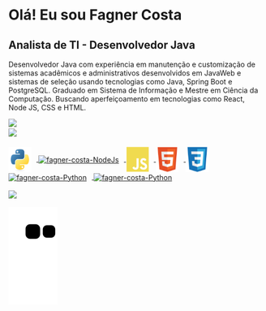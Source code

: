 <h1>Olá! Eu sou Fagner Costa</h1>

<h2>Analista de TI - Desenvolvedor Java</h2>

<p>Desenvolvedor Java com experiência em manutenção e customização de sistemas acadêmicos e administrativos desenvolvidos em JavaWeb e sistemas de seleção usando tecnologias como Java, Spring Boot e PostgreSQL. Graduado em Sistema de Informação e Mestre em Ciência da Computação. Buscando aperfeiçoamento em tecnologias como React, Node JS, CSS e HTML.</p>

<div>
    <a href="https://github.com/fagnercosta">
    <img width="440px" src="https://github-readme-stats.vercel.app/api?username=fagnercosta&show_icons=true&theme=dracula&include_all_commits=true&count_private=true"/>

</br>
    <img width="440px" src="https://github-readme-stats.vercel.app/api/top-langs/?username=fagnercosta&layout=compact&langs_count=7&theme=dracula"/>
</div>


<div style="display: inline_block"><br>
    <img style="margin-right: 10px;" align="center" alt="fagner-costa-Python" height="50" width="45" src="https://raw.githubusercontent.com/devicons/devicon/master/icons/python/python-original.svg">
    <img style="margin-right: 10px;" align="center" alt="fagner-costa-NodeJs" height="50" width="45" src="https://cdn.jsdelivr.net/gh/devicons/devicon/icons/nodejs/nodejs-original.svg"/>        
    <img style="margin-right: 10px;" align="center" alt="fagner-costa-Js" height="50" width="45" src="https://raw.githubusercontent.com/devicons/devicon/master/icons/javascript/javascript-plain.svg">
    <img style="margin-right: 10px;" align="center" alt="fagner-costa-HTML" height="50" width="45" src="https://raw.githubusercontent.com/devicons/devicon/master/icons/html5/html5-original.svg">
    <img style="margin-right: 10px;" align="center" alt="fagner-costa-CSS" height="50" width="45" src="https://raw.githubusercontent.com/devicons/devicon/master/icons/css3/css3-original.svg">
    <img style="margin-right: 10px;" align="center" alt="fagner-costa-Python" height="50" width="45" src="https://cdn.jsdelivr.net/gh/devicons/devicon/icons/java/java-original.svg">
    <img style="margin-right: 10px;" align="center" alt="fagner-costa-Python" height="50" width="45" src="https://cdn.jsdelivr.net/gh/devicons/devicon/icons/objectivec/objectivec-plain.svg">
</div>

<br>

<div>
    <a href="https://br.linkedin.com/in/raimundo-fagner-costa-247b52190" target="_blank"><img src="https://img.shields.io/badge/LinkedIn-0077B5?style=for-the-badge&logo=linkedin&logoColor=white" style="width: 140px;" target="_blank"></a>
</br>

![Snake animation](https://github.com/rafaballerini/rafaballerini/blob/output/github-contribution-grid-snake.svg)
 
</div>
